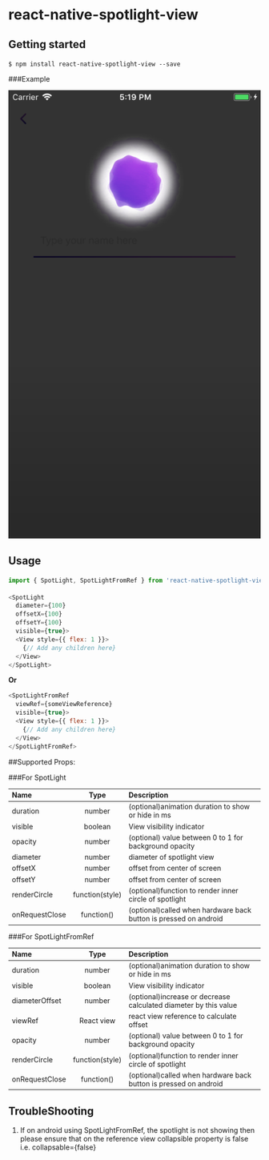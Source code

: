 
# react-native-spotlight-view

## Getting started

`$ npm install react-native-spotlight-view --save`

###Example 

![alt text](./example.png?raw=true "Example")


## Usage
```javascript
import { SpotLight, SpotLightFromRef } from 'react-native-spotlight-view';

<SpotLight
  diameter={100}
  offsetX={100}
  offsetY={100}
  visible={true}>
  <View style={{ flex: 1 }}>
    {// Add any children here}
  </View>
</SpotLight>
````
**Or** 
```javascript
<SpotLightFromRef
  viewRef={someViewReference}
  visible={true}>
  <View style={{ flex: 1 }}>
    {// Add any children here}
  </View>
</SpotLightFromRef>
```

##Supported Props:

###For SpotLight

| Name  | Type     | Description |
| :---- | :------: | :--- |
| duration | number   | (optional)animation duration to show or hide in ms |
| visible | boolean   | View visibility indicator |
| opacity | number   | (optional) value between 0 to 1 for background opacity |
| diameter | number   | diameter of spotlight view |
| offsetX | number   | offset from center of screen |
| offsetY | number   |  offset from center of screen |
| renderCircle | function(style)   |  (optional)function to render inner circle of spotlight |
| onRequestClose | function()   |  (optional)called when hardware back button is pressed on android |


###For SpotLightFromRef

| Name  | Type     | Description |
| :---- | :------: | :--- |
| duration | number   | (optional)animation duration to show or hide in ms |
| visible | boolean   | View visibility indicator |
| diameterOffset | number   | (optional)increase or decrease calculated diameter by this value |
| viewRef | React view   | react view reference to calculate offset |
| opacity | number   | (optional) value between 0 to 1 for background opacity |
| renderCircle | function(style)   |  (optional)function to render inner circle of spotlight |
| onRequestClose | function()   |  (optional)called when hardware back button is pressed on android |


## TroubleShooting

1. If on android using SpotLightFromRef, the spotlight is not showing then please ensure that on the reference view collapsible property is false  
  i.e. collapsable={false}


